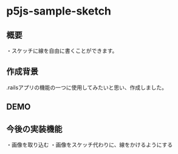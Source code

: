 # p5js-sample-sketch

## 概要
・スケッチに線を自由に書くことができます。

## 作成背景
.railsアプリの機能の一つに使用してみたいと思い、作成しました。

## DEMO


## 今後の実装機能
・画像を取り込む
・画像をスケッチ代わりに、線をかけるようにする
